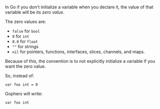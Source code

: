 In Go if you don't initialize a variable when you declare it, the value of that variable will be its _zero value_.

The zero values are:

- `false` for `bool`
- `0` for `int`
- `0.0` for `float`
- `""` for strings
- `nil` for pointers, functions, interfaces, slices, channels, and maps.

Because of this, the convention is to not explicitly initialize a variable if you want the zero value.

So, instead of:

```
var foo int = 0
```

Gophers will write:

```
var foo int
```
